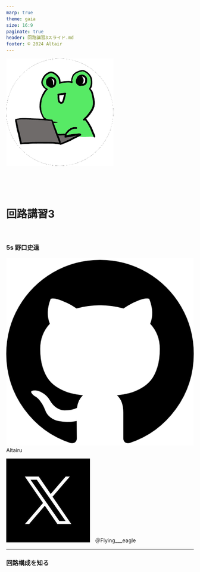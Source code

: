 ```yaml
---
marp: true
theme: gaia
size: 16:9
paginate: true
header: 回路講習3スライド.md
footer: © 2024 Altair
---
```

![bg right width:400px](../../images/altair.png) 

<br>
<br>
<br>

# **回路講習3**
<br>

### 5s 野口史遠

![width:40px](../../images/image.png)　Altairu

![width:40px](../../images/image-1.png)　＠Flying___eagle

---
### 回路構成を知る

